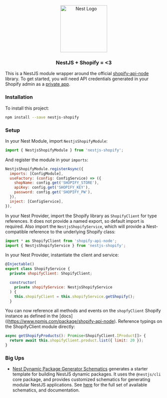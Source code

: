 <h1 align="center"></h1>

<div align="center">
  <a href="http://nestjs.com/" target="_blank">
    <img src="https://nestjs.com/img/logo_text.svg" width="150" alt="Nest Logo" />
  </a>
</div>

<h3 align="center">NestJS + Shopify = &#60;3</h3>

This is a NestJS module wrapper around the official [shopify-api-node](https://www.npmjs.com/package/shopify-api-node) library. To get started, you will need API credentials generated in your Shopify admin as a [private app](https://help.shopify.com/en/manual/apps/private-apps).

### Installation

To install this project:

```bash
npm install --save nestjs-shopify
```

### Setup

In your Nest Module, import `NestjsShopifyModule`: 

```javascript
import { NestjsShopifyModule } from 'nestjs-shopify';
```

And register the module in your `imports`: 

```javascript
NestjsShopifyModule.registerAsync({
  imports: [ConfigModule],
  useFactory: (config: ConfigService) => ({
    shopName: config.get('SHOPIFY_STORE'),
    apiKey: config.get('SHOPIFY_KEY'),
    password: config.get('SHOPIFY_PW'),
  }),
  inject: [ConfigService],
}),
```

In your Nest Provider, import the Shopify library as `ShopifyClient` for type references. It does not provide a named export, so default import is required. Also import the `NestjsShopifyService`, which will provide a Nest-compatible reference to the underlying Shopify class:

```javascript
import * as ShopifyClient from 'shopify-api-node';
import { NestjsShopifyService } from 'nestjs-shopify';
```

In your Nest Provider, instantiate the client and service: 

```javascript
@Injectable()
export class ShopifyService {
  private shopifyClient: ShopifyClient;

  constructor(
    private shopifyService: NestjsShopifyService
  ) {
    this.shopifyClient = this.shopifyService.getShopify();
  }
```

You can now reference all methods and events on the `shopfyClient` Shopify instance as defined in the [docs]((https://www.npmjs.com/package/shopify-api-node). Reference typings on the ShopifyClient module directly: 

```javascript
async getShopifyProducts(): Promise<ShopifyClient.IProduct[]> {
  return await this.shopifyClient.product.list({ limit: 20 });
}
```

### Big Ups

- [Nest Dynamic Package Generator Schematics](https://github.com/nestjsplus/dyn-schematics) generates a starter template for building NestJS dynamic packages.  It uses the `@nestjs/cli` core package, and provides customized schematics for generating modular NestJS applications.  See [here](https://github.com/nestjsplus/dyn-schematics) for the full set of available schematics, and documentation.